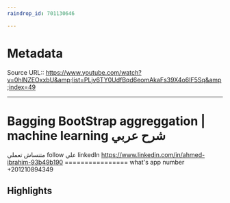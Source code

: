 ```yaml
---
raindrop_id: 701130646

---
```


# Metadata
Source URL:: https://www.youtube.com/watch?v=0hlNZEOxxbU&amp;list=PLjv6TY0UdfBqd6eomAkaFs39X4o6IF5Sq&amp;index=49


---
# Bagging BootStrap aggreggation | machine learning شرح عربي

متنساش تعملي follow علي linkedIn
https://www.linkedin.com/in/ahmed-ibrahim-93b49b190
================ what&#39;s app number 
+201210894349

## Highlights
